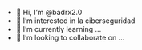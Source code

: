 - 👋 Hi, I’m @badrx2.0
- 👀 I’m interested in la ciberseguridad
- 🌱 I’m currently learning ...
- 💞️ I’m looking to collaborate on ...
